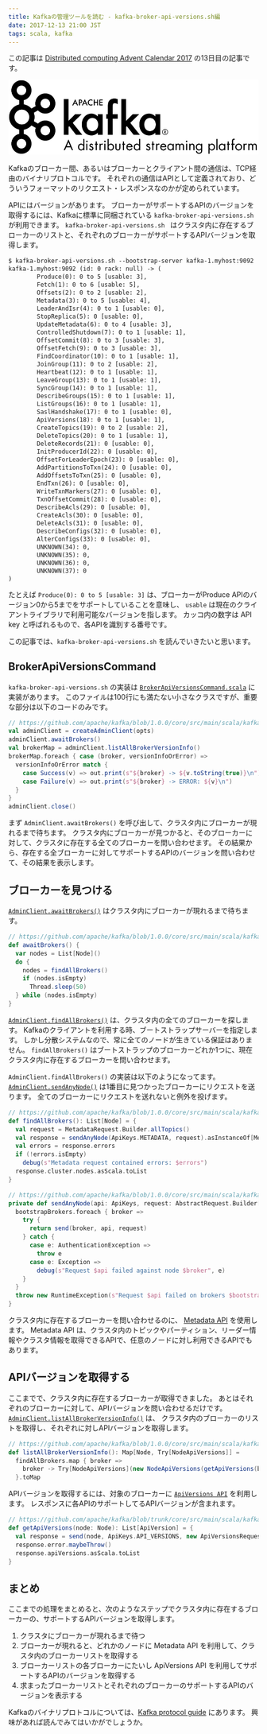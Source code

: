 ```yaml
---
title: Kafkaの管理ツールを読む - kafka-broker-api-versions.sh編
date: 2017-12-13 21:00 JST
tags: scala, kafka
---
```


この記事は [Distributed computing Advent Calendar 2017](https://qiita.com/advent-calendar/2017/distributed-computing) の13日目の記事です。

![Apache Kafka Logo](kafka.png)

Kafkaのブローカー間、あるいはブローカーとクライアント間の通信は、TCP経由のバイナリプロトコルです。
それぞれの通信はAPIとして定義されており、どういうフォーマットのリクエスト・レスポンスなのかが定められています。

APIにはバージョンがあります。
ブローカーがサポートするAPIのバージョンを取得するには、Kafkaに標準に同梱されている `kafka-broker-api-versions.sh` が利用できます。
`kafka-broker-api-versions.sh ` はクラスタ内に存在するブローカーのリストと、それぞれのブローカーがサポートするAPIバージョンを取得します。

```console
$ kafka-broker-api-versions.sh --bootstrap-server kafka-1.myhost:9092
kafka-1.myhost:9092 (id: 0 rack: null) -> (
        Produce(0): 0 to 5 [usable: 3],
        Fetch(1): 0 to 6 [usable: 5],
        Offsets(2): 0 to 2 [usable: 2],
        Metadata(3): 0 to 5 [usable: 4],
        LeaderAndIsr(4): 0 to 1 [usable: 0],
        StopReplica(5): 0 [usable: 0],
        UpdateMetadata(6): 0 to 4 [usable: 3],
        ControlledShutdown(7): 0 to 1 [usable: 1],
        OffsetCommit(8): 0 to 3 [usable: 3],
        OffsetFetch(9): 0 to 3 [usable: 3],
        FindCoordinator(10): 0 to 1 [usable: 1],
        JoinGroup(11): 0 to 2 [usable: 2],
        Heartbeat(12): 0 to 1 [usable: 1],
        LeaveGroup(13): 0 to 1 [usable: 1],
        SyncGroup(14): 0 to 1 [usable: 1],
        DescribeGroups(15): 0 to 1 [usable: 1],
        ListGroups(16): 0 to 1 [usable: 1],
        SaslHandshake(17): 0 to 1 [usable: 0],
        ApiVersions(18): 0 to 1 [usable: 1],
        CreateTopics(19): 0 to 2 [usable: 2],
        DeleteTopics(20): 0 to 1 [usable: 1],
        DeleteRecords(21): 0 [usable: 0],
        InitProducerId(22): 0 [usable: 0],
        OffsetForLeaderEpoch(23): 0 [usable: 0],
        AddPartitionsToTxn(24): 0 [usable: 0],
        AddOffsetsToTxn(25): 0 [usable: 0],
        EndTxn(26): 0 [usable: 0],
        WriteTxnMarkers(27): 0 [usable: 0],
        TxnOffsetCommit(28): 0 [usable: 0],
        DescribeAcls(29): 0 [usable: 0],
        CreateAcls(30): 0 [usable: 0],
        DeleteAcls(31): 0 [usable: 0],
        DescribeConfigs(32): 0 [usable: 0],
        AlterConfigs(33): 0 [usable: 0],
        UNKNOWN(34): 0,
        UNKNOWN(35): 0,
        UNKNOWN(36): 0,
        UNKNOWN(37): 0
)

```

たとえば `Produce(0): 0 to 5 [usable: 3]` は、ブローカーがProduce APIのバージョン0から5までをサポートしていることを意味し、
`usable` は現在のクライアントライブラリで利用可能なバージョンを指します。
カッコ内の数字は API key と呼ばれるもので、各APIを識別する番号です。

この記事では、`kafka-broker-api-versions.sh` を読んでいきたいと思います。

## BrokerApiVersionsCommand

`kafka-broker-api-versions.sh` の実装は
[`BrokerApiVersionsCommand.scala`](https://github.com/apache/kafka/blob/1.0.0/core/src/main/scala/kafka/admin/BrokerApiVersionsCommand.scala) に実装があります。
このファイルは100行にも満たない小さなクラスですが、重要な部分は以下のコードのみです。

```scala
// https://github.com/apache/kafka/blob/1.0.0/core/src/main/scala/kafka/admin/BrokerApiVersionsCommand.scala#L41-L50
val adminClient = createAdminClient(opts)
adminClient.awaitBrokers()
val brokerMap = adminClient.listAllBrokerVersionInfo()
brokerMap.foreach { case (broker, versionInfoOrError) =>
  versionInfoOrError match {
    case Success(v) => out.print(s"${broker} -> ${v.toString(true)}\n")
    case Failure(v) => out.print(s"${broker} -> ERROR: ${v}\n")
  }
}
adminClient.close()
```

まず `AdminClient.awaitBrokers()` を呼び出して、クラスタ内にブローカーが現れるまで待ちます。
クラスタ内にブローカーが見つかると、そのブローカーに対して、クラスタに存在する全てのブローカーを問い合わせます。
その結果から、存在する全ブローカーに対してサポートするAPIのバージョンを問い合わせて、その結果を表示します。

## ブローカーを見つける

[`AdminClient.awaitBrokers()`](https://github.com/apache/kafka/blob/1.0.0/core/src/main/scala/kafka/admin/AdminClient.scala#L151-L158) はクラスタ内にブローカーが現れるまで待ちます。

```scala
// https://github.com/apache/kafka/blob/1.0.0/core/src/main/scala/kafka/admin/AdminClient.scala#L151-L158
def awaitBrokers() {
  var nodes = List[Node]()
  do {
    nodes = findAllBrokers()
    if (nodes.isEmpty)
      Thread.sleep(50)
  } while (nodes.isEmpty)
}
```

[`AdminClient.findAllBrokers()`](https://github.com/apache/kafka/blob/1.0.0/core/src/main/scala/kafka/admin/AdminClient.scala#L160) は、クラスタ内の全てのブローカーを探します。
Kafkaのクライアントを利用する時、ブートストラップサーバーを指定します。
しかし分散システムなので、常に全てのノードが生きている保証はありません。
`findAllBrokers()` はブートストラップのブローカーどれか1つに、現在クラスタ内に存在するブローカーを問い合わせます。

`AdminClient.findAllBrokers()` の実装は以下のようになってます。
[`AdminClient.sendAnyNode()`](https://github.com/apache/kafka/blob/1.0.0/core/src/main/scala/kafka/admin/AdminClient.scala#L93-L105)  は1番目に見つかったブローカーにリクエストを送ります。
全てのブローカーにリクエストを送れないと例外を投げます。

```scala
// https://github.com/apache/kafka/blob/1.0.0/core/src/main/scala/kafka/admin/AdminClient.scala#L160-L167
def findAllBrokers(): List[Node] = {
  val request = MetadataRequest.Builder.allTopics()
  val response = sendAnyNode(ApiKeys.METADATA, request).asInstanceOf[MetadataResponse]
  val errors = response.errors
  if (!errors.isEmpty)
    debug(s"Metadata request contained errors: $errors")
  response.cluster.nodes.asScala.toList
}
```

```scala
// https://github.com/apache/kafka/blob/1.0.0/core/src/main/scala/kafka/admin/AdminClient.scala#L93-L105
private def sendAnyNode(api: ApiKeys, request: AbstractRequest.Builder[_ <: AbstractRequest]): AbstractResponse = {
  bootstrapBrokers.foreach { broker =>
    try {
      return send(broker, api, request)
    } catch {
      case e: AuthenticationException =>
        throw e
      case e: Exception =>
        debug(s"Request $api failed against node $broker", e)
    }
  }
  throw new RuntimeException(s"Request $api failed on brokers $bootstrapBrokers")
}
```

クラスタ内に存在するブローカーを問い合わせるのに、 [Metadata API](https://kafka.apache.org/protocol#The_Messages_Metadata) を使用します。
Metadata API は、クラスタ内のトピックやパーティション、リーダー情報やクラスタ情報を取得できるAPIで、任意のノードに対し利用できるAPIでもあります。

## APIバージョンを取得する

ここまでで、クラスタ内に存在するブローカーが取得できました。
あとはそれぞれのブローカーに対して、APIバージョンを問い合わせるだけです。
[`AdminClient.listAllBrokerVersionInfo()`](https://github.com/apache/kafka/blob/1.0.0/core/src/main/scala/kafka/admin/AdminClient.scala#L207-L210) は、
クラスタ内のブローカーのリストを取得し、それぞれに対しAPIバージョンを取得します。

```scala
// https://github.com/apache/kafka/blob/1.0.0/core/src/main/scala/kafka/admin/AdminClient.scala#L207-L210
def listAllBrokerVersionInfo(): Map[Node, Try[NodeApiVersions]] =
  findAllBrokers.map { broker =>
    broker -> Try[NodeApiVersions](new NodeApiVersions(getApiVersions(broker).asJava))
  }.toMap
```

APIバージョンを取得するには、対象のブローカーに [`ApiVersions API`](https://kafka.apache.org/protocol#The_Messages_ApiVersions) を利用します。
レスポンスに各APIのサポートしてるAPIバージョンが含まれます。

```scala
// https://github.com/apache/kafka/blob/trunk/core/src/main/scala/kafka/admin/AdminClient.scala#L142-L146
def getApiVersions(node: Node): List[ApiVersion] = {
  val response = send(node, ApiKeys.API_VERSIONS, new ApiVersionsRequest.Builder()).asInstanceOf[ApiVersionsResponse]
  response.error.maybeThrow()
  response.apiVersions.asScala.toList
}
```

## まとめ

ここまでの処理をまとめると、次のようなステップでクラスタ内に存在するブローカーの、サポートするAPIバージョンを取得します。

1. クラスタにブローカーが現れるまで待つ
2. ブローカーが現れると、どれかのノードに Metadata API を利用して、クラスタ内のブローカーリストを取得する
3. ブローカーリストの各ブローカーにたいし ApiVersions API を利用してサポートするAPIのバージョンを取得する
4. 求まったブローカーリストとそれぞれのブローカーのサポートするAPIのバージョンを表示する

Kafkaのバイナリプロトコルについては、[Kafka protocol guide](https://kafka.apache.org/protocol) にあります。
興味があれば読んでみてはいかがでしょうか。
